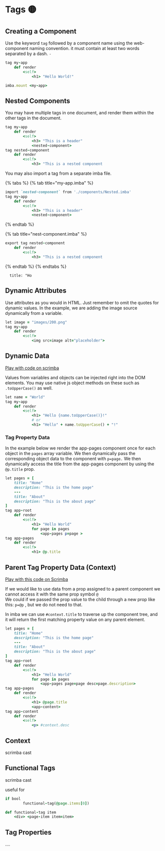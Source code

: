 # Tags 🟡

## Creating a Component

Use the keyword `tag` followed by a component name using the web-component naming convention. it must contain at least two words separated by a dash. `-`

```ruby
tag my-app
    def render
        <self>
            <h1> "Hello World!"

imba.mount <my-app>

```

## Nested Components

You may have multiple tags in one document, and render them within the other tags in the document.

```ruby
tag my-app
	def render
		<self>
			<h3> "This is a header"
			<nested-component>
tag nested-component
	def render
		<self>
			<h3> "This is a nested component
```

You may also import a tag from a separate imba file.

{% tabs %}
{% tab title="my-app.imba" %}
```ruby
import `nested-component` from './components/Nested.imba'
tag my-app
	def render
		<self>
			<h3> "This is a header"
			<nested-component>
```
{% endtab %}

{% tab title="nest-component.imba" %}
```ruby
export tag nested-component
	def render
		<self>
			<h3> "This is a nested component
```
{% endtab %}
{% endtabs %}

```
  title: "Ho
```

## Dynamic Attributes

Use attributes as you would in HTML. Just remember to omit the quotes for dynamic values. In the example, we are adding the image source dynamically from a variable.

```ruby
let image = "images/200.png"
tag my-app
	def render
		<self>
			<img src=image alt="placeholder">
```

## Dynamic Data

[Play with code on scrimba](https://scrimba.com/c/cRqydLsD)

Values from variables and objects can be injected right into the DOM elements. You may use native js object methods on these such as `.toUpperCase()` as well.

```ruby
let name = "World"
tag my-app
	def render
		<self>
			<h1> "Hello {name.toUpperCase()}!"
			# or
			<h1> "Hello" + name.toUpperCase() + "!"
```

### Tag Property Data

In the example below we render the app-pages component once for each object in the `pages` array variable. We then dynamically pass the corresponding object data to the component with `p=page.` We then dynamically access the title from the app-pages component by using the `@p.title` prop.

```ruby
let pages = [
	title: "Home"
	description: "This is the home page"
	---
	title: "About"
	description: "This is the about page"
]
tag app-root
	def render
		<self>
			<h1> "Hello World"
			for page in pages
				<app-pages p=page >
tag app-pages
	def render
		<self>
			<h1> @p.title
```

## Parent Tag Property Data \(Context\)



[Play with this code on Scrimba](https://scrimba.com/c/cRqydLsD)

If we would like to use data from a prop assigned to a parent component we cannot access it with the same prop symbol `@`   
We could if we passed the prop value to the child through a new prop like this: `p=@p` , but we do not need to that.

In imba we can use `#context.title` to traverse up the component tree, and it will return the first matching property value on any parent element.

```ruby
let pages = [
	title: "Home"
	description: "This is the home page"
	---
	title: "About"
	description: "This is the about page"
]
tag app-root
	def render
		<self>
			<h1> "Hello World"
			for page in pages
				<app-pages page=page desc=page.description>
tag app-pages
	def render
		<self>
			<h1> @page.title
			<app-content>
tag app-content
	def render
		<self>
			<p> #context.desc
```

##

## Context

scrimba cast

## Functional Tags

scrimba cast

useful for

```ruby
if bool
		functional-tag(@page.items[0])

def functional-tag item
	<div> <page-item item=item>
```

## Tag Properties

....
